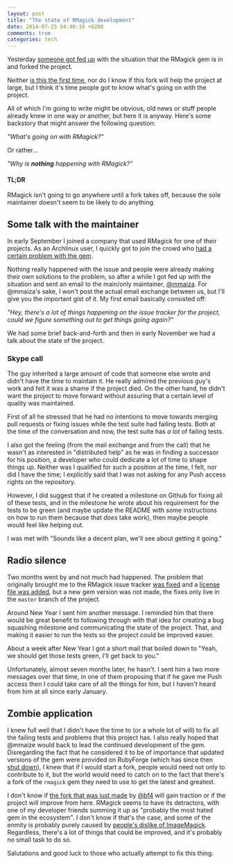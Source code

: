 ```yaml
---
layout: post
title: "The state of RMagick development"
date: 2014-07-25 04:40:18 +0200
comments: true
categories: tech
---
```

Yesterday [someone got fed up](https://github.com/rmagick/rmagick/issues/18#issuecomment-50022523) with the situation that the RMagick gem is in and forked the project.

Neither [is this the first time](https://github.com/rmagick/rmagick/network), nor do I know if this fork will help the project at large, but I think it's time people got to know what's going on with the project.

All of which I'm going to write might be obvious, old news or stuff people already knew in one way or another, but here it is anyway.
Here's some backstory that might answer the following question:

*"What's going on with RMagick?"*

Or rather...

*"Why is **nothing** happening with RMagick?"*

<!--more-->

#### TL;DR

RMagick isn't going to go anywhere until a fork takes off, because the sole maintainer doesn't seem to be likely to do anything.

## Some talk with the maintainer

In early September I joined a company that used RMagick for one of their projects.
As an Archlinux user, I quickly got to join the crowd who [had a certain problem with the gem](https://github.com/rmagick/rmagick/issues/18).

Nothing really happened with the issue and people were already making their own solutions to the problem, so after a while I got fed up with the situation and sent an email to the main/only maintainer, [@mmaiza](https://github.com/mmaiza).
For @mmaiza's sake, I won't post the actual email exchange between us, but I'll give you the important gist of it.
My first email basically consisted off:

*"Hey, there's a lot of things happening on the issue tracker for the project, could we figure something out to get things going again?"*

We had some brief back-and-forth and then in early November we had a talk about the state of the project.

### Skype call

The guy inherited a large amount of code that someone else wrote and didn't have the time to maintain it.
He really admired the previous guy's work and felt it was a shame if the project died.
On the other hand, he didn't want the project to move forward without assuring that a certain level of quality was maintained.

First of all he stressed that he had no intentions to move towards merging pull requests or fixing issues while the test suite had failing tests.
Both at the time of the conversation and now, the test suite has *a lot* of failing tests.

I also got the feeling (from the mail exchange and from the call) that he wasn't as interested in "distributed help" as he was in finding a successor for his position, a developer who could dedicate a lot of time to shape things up.
Neither was I qualified for such a position at the time, I felt, nor did I have the time;
I explicitly said that I was not asking for any Push access rights on the repository.

However, I did suggest that if he created a milestone on Github for fixing all of these tests, and in the milestone he wrote about his requirement for the tests to be green (and maybe update the README with some instructions on how to run them because that *does* take work), then maybe people would feel like helping out.

I was met with "Sounds like a decent plan, we'll see about getting it going."

## Radio silence

Two months went by and not much had happened.
The problem that originally brought me to the RMagick issue tracker [was fixed](https://github.com/rmagick/rmagick/pull/90) and a [license file was added](https://github.com/rmagick/rmagick/pull/78), but a new gem version was not made, the fixes only live in the `master` branch of the project.

Around New Year I sent him another message.
I reminded him that there would be great benefit to following through with that idea for creating a bug squashing milestone and communicating the state of the project.
That, and making it easier to run the tests so the project could be improved easier.

About a week after New Year I got a short mail that boiled down to "Yeah, we should get those tests green, I'll get back to you."

Unfortunately, almost seven months later, he hasn't.
I sent him a two more messages over that time, in one of them proposing that if he gave me Push access then I could take care of all the things for him, but I haven't heard from him at all since early January.

## Zombie application

I knew full well that I didn't have the time to (or a whole lot of will) to fix all the failing tests and problems that this project has.
I also really hoped that @mmaize would back to lead the continued development of the gem.
Disregarding the fact that he considered it to be of importance that updated versions of the gem were provided on RubyForge (which has since then [shut down](http://en.wikipedia.org/wiki/RubyForge#Shutting_Down)), I knew that if I would start a fork, people would need not only to contribute to it, but the world would need to catch on to the fact that there's a fork of the `rmagick` gem they need to use to get the latest and greatest.

I don't know if [the fork that was just made](https://github.com/gemhome/rmagick) by [@bf4](https://github.com/bf4) will gain traction or if the project will improve from here.
RMagick seems to have its detractors, with one of my developer friends summing it up as "probably the most hated gem in the ecosystem".
I don't know if that's the case, and some of the enmity is probably purely caused by [people's dislike of ImageMagick](https://twitter.com/garybernhardt/status/224329120346144769).  
Regardless, there's a lot of things that could be improved, and it's probably no small task to do so.

Salutations and good luck to those who actually attempt to fix this thing.
